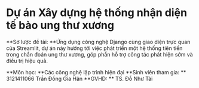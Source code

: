 # Dự án Xây dựng hệ thống nhận diện tế bào ung thư xương
**Sơ lược đề tài: **Ứng dụng công nghệ Django cùng giao diện trực quan của Streamlit, dự án này hướng tới việc phát triển một hệ thống tiên tiến trong chẩn đoán ung thư xương, góp phần hỗ trợ công tác phát hiện sớm và điều trị hiệu quả.

**Môn học: **Các công nghệ lập trình hiện đại
**Sinh viên tham gia: ** 3121411066 Trần Đồng Gia Hân
**GVHD: ** TS. Đỗ Như Tài


